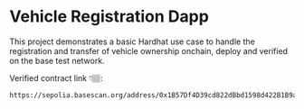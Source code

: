 # Vehicle Registration Dapp

This project demonstrates a basic Hardhat use case to handle the registration and transfer of vehicle ownership onchain, deploy and verified on the base test network.

Verified contract link 👇🏽:

```shell
https://sepolia.basescan.org/address/0x1B57Df4D39cd822dBbd1598d422B1B9a693a6189
```

